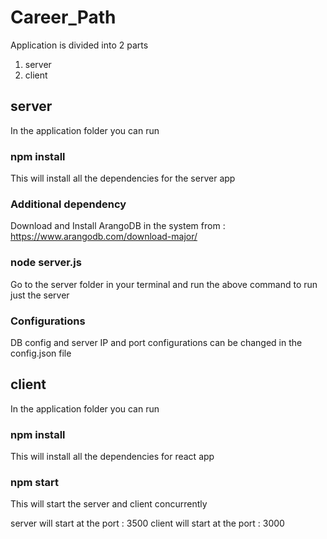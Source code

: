 # Career_Path

Application is divided into 2 parts
1. server
2. client

## server

In the application folder you can run

### npm install

This will install all the dependencies for the server app

### Additional dependency

Download and Install ArangoDB in the system from : https://www.arangodb.com/download-major/

### node server.js

Go to the server folder in your terminal and run the above command to run just the server

### Configurations

DB config and server IP and port configurations can be changed in the config.json file

## client

In the application folder you can run 

### npm install

This will install all the dependencies for react app

### npm start

This will start the server and client concurrently 

server will start at the port : 3500
client will start at the port : 3000
